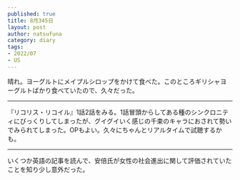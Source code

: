 ```yaml
--- 
published: true
title: 8月345日
layout: post
author: natsufuna
category: diary
tags: 
- 2022/07
- US
---
```

晴れ。ヨーグルトにメイプルシロップをかけて食べた。このところギリシャヨーグルトばかり食べていたので、久々だった。

---
『リコリス・リコイル』1話2話をみる。1話冒頭からしてある種のシンクロニティにびっくりしてしまったが、グイグイいく感じの千束のキャラにおされて勢いでみられてしまった。OPもよい。久々にちゃんとリアルタイムで試聴するかも。

---
いくつか英語の記事を読んで、安倍氏が女性の社会進出に関して評価されていたことを知り少し意外だった。